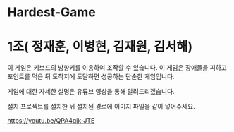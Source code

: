 # Hardest-Game 
# 1조( 정재훈, 이병현, 김재원, 김서해)

이 게임은 키보드의 방향키를 이용하여 조작할 수 있습니다. 
이 게임은 장애물을 피하고 포인트를 먹은 뒤 도착지에 도달하면 성공하는 단순한 게임입니다.

게임에 대한 자세한 설명은 유튜브 영상을 통해 알려드리겠습니다.

설치 프로젝트를 설치한 뒤 설치된 경로에 이미지 파일을 같이 넣어주세요.

https://youtu.be/QPA4qjk-JTE
